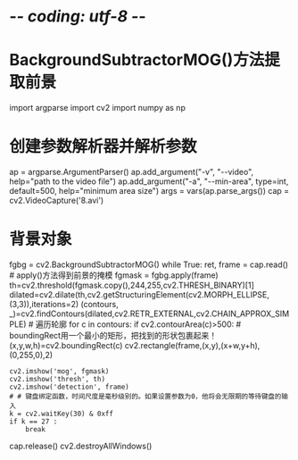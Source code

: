 # -*- coding: utf-8 -*-
# BackgroundSubtractorMOG()方法提取前景
import argparse
import cv2
import numpy as np
# 创建参数解析器并解析参数
ap = argparse.ArgumentParser()
ap.add_argument("-v", "--video", help="path to the video file")
ap.add_argument("-a", "--min-area", type=int, default=500, help="minimum area size")
args = vars(ap.parse_args())
cap = cv2.VideoCapture('8.avi')
# 背景对象
fgbg = cv2.BackgroundSubtractorMOG()
while True:
    ret, frame = cap.read()
    # apply()方法得到前景的掩模
    fgmask = fgbg.apply(frame)
    th=cv2.threshold(fgmask.copy(),244,255,cv2.THRESH_BINARY)[1]
    dilated=cv2.dilate(th,cv2.getStructuringElement(cv2.MORPH_ELLIPSE,(3,3)),iterations=2)
    (contours, _)=cv2.findContours(dilated,cv2.RETR_EXTERNAL,cv2.CHAIN_APPROX_SIMPLE)
    # 遍历轮廓
    for c in contours:
        if cv2.contourArea(c)>500:
            #  boundingRect用一个最小的矩形，把找到的形状包裹起来！
            (x,y,w,h)=cv2.boundingRect(c)
            cv2.rectangle(frame,(x,y),(x+w,y+h),(0,255,0),2)


    cv2.imshow('mog', fgmask)
    cv2.imshow('thresh', th)
    cv2.imshow('detection', frame)
    # # 键盘绑定函数，时间尺度是毫秒级别的。如果设置参数为0，他将会无限期的等待键盘的输入
    k = cv2.waitKey(30) & 0xff
    if k == 27 :
        break
cap.release()
cv2.destroyAllWindows()
